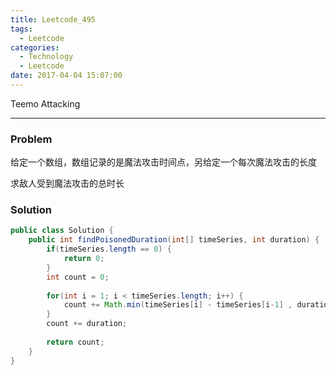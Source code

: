 ```yaml
---
title: Leetcode_495
tags:
  - Leetcode
categories:
  - Technology
  - Leetcode
date: 2017-04-04 15:07:00
---
```

Teemo Attacking

<!-- more -->

***

### Problem
给定一个数组，数组记录的是魔法攻击时间点，另给定一个每次魔法攻击的长度

求敌人受到魔法攻击的总时长

### Solution

``` java
public class Solution {
    public int findPoisonedDuration(int[] timeSeries, int duration) {
        if(timeSeries.length == 0) {
            return 0;
        }
        int count = 0;
        
        for(int i = 1; i < timeSeries.length; i++) {
            count += Math.min(timeSeries[i] - timeSeries[i-1] , duration);
        }
        count += duration;
        
        return count;
    }
}
```











































